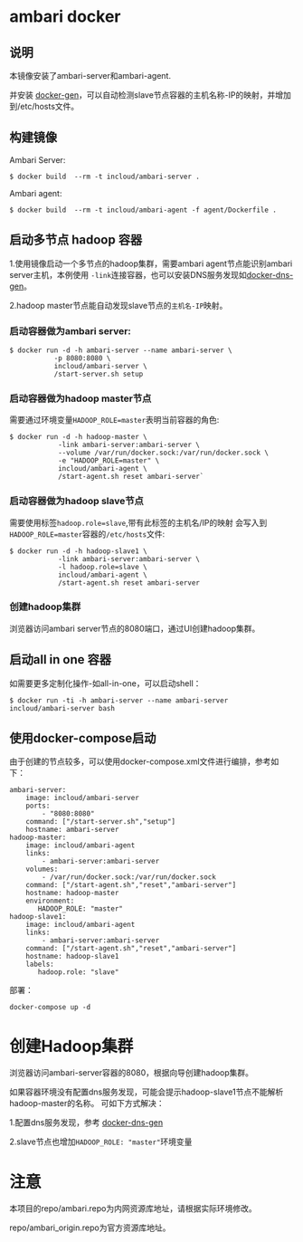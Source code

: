 # ambari docker

## 说明
 本镜像安装了ambari-server和ambari-agent.

 并安装 [docker-gen]，可以自动检测slave节点容器的主机名称-IP的映射，并增加到/etc/hosts文件。

##  构建镜像
Ambari Server:

    $ docker build  --rm -t incloud/ambari-server .
Ambari agent:

    $ docker build  --rm -t incloud/ambari-agent -f agent/Dockerfile .

## 启动多节点 hadoop 容器
1.使用镜像启动一个多节点的hadoop集群，需要ambari agent节点能识别ambari server主机，本例使用
`-link`连接容器，也可以安装DNS服务发现如[docker-dns-gen]。

2.hadoop master节点能自动发现slave节点的`主机名-IP`映射。

### 启动容器做为ambari server:

    $ docker run -d -h ambari-server --name ambari-server \
               -p 8080:8080 \
               incloud/ambari-server \
               /start-server.sh setup

### 启动容器做为hadoop master节点
   需要通过环境变量`HADOOP_ROLE=master`表明当前容器的角色:

    $ docker run -d -h hadoop-master \
                -link ambari-server:ambari-server \
                --volume /var/run/docker.sock:/var/run/docker.sock \
                -e "HADOOP_ROLE=master" \
                incloud/ambari-agent \
                /start-agent.sh reset ambari-server`

### 启动容器做为hadoop slave节点
   需要使用标签`hadoop.role=slave`,带有此标签的主机名/IP的映射
会写入到`HADOOP_ROLE=master`容器的`/etc/hosts`文件:

    $ docker run -d -h hadoop-slave1 \
                -link ambari-server:ambari-server \
                -l hadoop.role=slave \
                incloud/ambari-agent \
                /start-agent.sh reset ambari-server
### 创建hadoop集群
浏览器访问ambari server节点的8080端口，通过UI创建hadoop集群。

## 启动all in one 容器
如需要更多定制化操作-如all-in-one，可以启动shell：

    $ docker run -ti -h ambari-server --name ambari-server  incloud/ambari-server bash



## 使用docker-compose启动

由于创建的节点较多，可以使用docker-compose.xml文件进行编排，参考如下：


    ambari-server:
        image: incloud/ambari-server
        ports:
            - "8080:8080"
        command: ["/start-server.sh","setup"]
        hostname: ambari-server
    hadoop-master:
        image: incloud/ambari-agent
        links:
            - ambari-server:ambari-server
        volumes:
            - /var/run/docker.sock:/var/run/docker.sock
        command: ["/start-agent.sh","reset","ambari-server"]
        hostname: hadoop-master
        environment:
           HADOOP_ROLE: "master"
    hadoop-slave1:
        image: incloud/ambari-agent
        links:
            - ambari-server:ambari-server
        command: ["/start-agent.sh","reset","ambari-server"]
        hostname: hadoop-slave1
        labels:
           hadoop.role: "slave"

部署：

    docker-compose up -d
# 创建Hadoop集群
浏览器访问ambari-server容器的8080，根据向导创建hadoop集群。

如果容器环境没有配置dns服务发现，可能会提示hadoop-slave1节点不能解析hadoop-master的名称。
可如下方式解决：

   1.配置dns服务发现，参考 [docker-dns-gen]

  2.slave节点也增加`HADOOP_ROLE: "master"`环境变量

# 注意

  本项目的repo/ambari.repo为内网资源库地址，请根据实际环境修改。

  repo/ambari_origin.repo为官方资源库地址。

  [docker-gen]: https://github.com/jwilder/docker-gen
  [docker-dns-gen]: https://github.com/jiadexin/docker-dns-gen